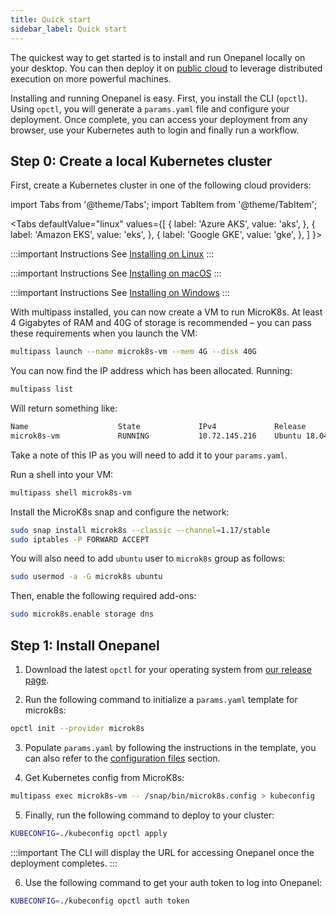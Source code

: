 ```yaml
---
title: Quick start
sidebar_label: Quick start
---
```


The quickest way to get started is to install and run Onepanel locally on your desktop. You can then deploy it on [public cloud](/docs/deployment/overview#installing-on-public-cloud) to leverage distributed execution on more powerful machines.

Installing and running Onepanel is easy. First, you install the CLI (`opctl`). Using `opctl`, you will generate a `params.yaml` file and configure your deployment. Once complete, you can access your deployment from any browser, use your Kubernetes auth to login and finally run a workflow.

## Step 0: Create a local Kubernetes cluster
First, create a Kubernetes cluster in one of the following cloud providers:

import Tabs from '@theme/Tabs';
import TabItem from '@theme/TabItem';

<Tabs
  defaultValue="linux"
  values={[
    { label: 'Azure AKS', value: 'aks', },
    { label: 'Amazon EKS', value: 'eks', },
    { label: 'Google GKE', value: 'gke', },
  ]
}>
<TabItem value="aks">

:::important Instructions
See [Installing on Linux](https://multipass.run/docs/installing-on-linux)
:::

</TabItem>
<TabItem value="eks">

:::important Instructions
See [Installing on macOS](https://multipass.run/docs/installing-on-macos)
:::

</TabItem>
<TabItem value="gke">

:::important Instructions
See [Installing on Windows](https://multipass.run/docs/installing-on-windows)
:::

</TabItem>
</Tabs>

With multipass installed, you can now create a VM to run MicroK8s. At least 4 Gigabytes of RAM and 40G of storage is recommended – you can pass these requirements when you launch the VM:

```bash
multipass launch --name microk8s-vm --mem 4G --disk 40G
```

You can now find the IP address which has been allocated. Running:

```bash
multipass list
```

Will return something like:

```bash
Name                    State             IPv4             Release
microk8s-vm             RUNNING           10.72.145.216    Ubuntu 18.04 LTS
```

Take a note of this IP as you will need to add it to your `params.yaml`.

Run a shell into your VM:

```bash
multipass shell microk8s-vm
```

Install the MicroK8s snap and configure the network:

```bash
sudo snap install microk8s --classic --channel=1.17/stable
sudo iptables -P FORWARD ACCEPT
```

You will also need to add `ubuntu` user to `microk8s` group as follows:

```bash
sudo usermod -a -G microk8s ubuntu
```

Then, enable the following required add-ons:

```bash
sudo microk8s.enable storage dns
```

## Step 1: Install Onepanel

1. Download the latest `opctl` for your operating system from [our release page](https://github.com/onepanelio/core/releases/latest).

2. Run the following command to initialize a `params.yaml` template for microk8s:

```bash
opctl init --provider microk8s
```

3. Populate `params.yaml` by following the instructions in the template, you can also refer to the [configuration files](/docs/deployment/configuration/files) section.

4. Get Kubernetes config from MicroK8s:

```bash
multipass exec microk8s-vm -- /snap/bin/microk8s.config > kubeconfig
```

5. Finally, run the following command to deploy to your cluster:

```bash
KUBECONFIG=./kubeconfig opctl apply
```

:::important
The CLI will display the URL for accessing Onepanel once the deployment completes.
:::

6. Use the following command to get your auth token to log into Onepanel:

```bash
KUBECONFIG=./kubeconfig opctl auth token
```